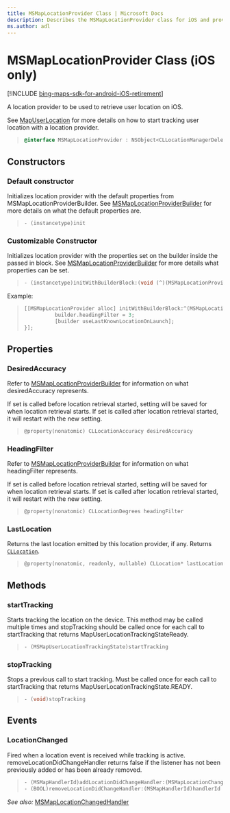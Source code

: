 ```yaml
---
title: MSMapLocationProvider Class | Microsoft Docs
description: Describes the MSMapLocationProvider class for iOS and provides the class' syntax, constructors, properties, methods, and events.
ms.author: adl
---
```


# MSMapLocationProvider Class (iOS only)

[!INCLUDE [bing-maps-sdk-for-android-iOS-retirement](../../../includes/bing-maps-sdk-for-android-iOS-retirement.md)]

A location provider to be used to retrieve user location on iOS. 

See [MapUserLocation](../mapuserlocation-class.md) for more details on how to start tracking user location with a location provider.

>```objectivec
> @interface MSMapLocationProvider : NSObject<CLLocationManagerDelegate>
>```

## Constructors

### Default constructor

Initializes location provider with the default properties from MSMapLocationProviderBuilder.
See [MSMapLocationProviderBuilder](msmaplocationproviderbuilder-class.md) for more details on what the default properties are.

>```objectivec
> - (instancetype)init
>```

### Customizable Constructor

Initializes location provider with the properties set on the builder inside the passed in block. See [MSMapLocationProviderBuilder](msmaplocationproviderbuilder-class.md) for more details what properties can be set.

>```objectivec
> - (instancetype)initWithBuilderBlock:(void (^)(MSMapLocationProviderBuilder*))builderBlock
>```

Example:

>```objectivec
> [[MSMapLocationProvider alloc] initWithBuilderBlock:^(MSMapLocationProviderBuilder* builder) {
>           builder.headingFilter = 3;
>           [builder useLastKnownLocationOnLaunch];
> }];
>```

## Properties

### DesiredAccuracy

Refer to [MSMapLocationProviderBuilder](msmaplocationproviderbuilder-class.md) for information on what desiredAccuracy represents.

If set is called before location retrieval started, setting will be saved for when location retrieval starts. If set is called after location retrieval started, it will restart with the new setting.

>```objectivec
> @property(nonatomic) CLLocationAccuracy desiredAccuracy
>```

### HeadingFilter

Refer to [MSMapLocationProviderBuilder](msmaplocationproviderbuilder-class.md) for information on what headingFilter represents.

If set is called before location retrieval started, setting will be saved for when location retrieval starts. If set is called after location retrieval started, it will restart with the new setting.

>```objectivec
> @property(nonatomic) CLLocationDegrees headingFilter
>```

### LastLocation

Returns the last location emitted by this location provider, if any. Returns [`CLLocation`](https://developer.apple.com/documentation/corelocation/cllocation).

>```objectivec
> @property(nonatomic, readonly, nullable) CLLocation* lastLocation
>```

## Methods

### startTracking

Starts tracking the location on the device. This method may be called multiple times and stopTracking should be called once for each call to startTracking that returns MapUserLocationTrackingStateReady.

>```objectivec
> - (MSMapUserLocationTrackingState)startTracking
>```

### stopTracking

Stops a previous call to start tracking. Must be called once for each call to startTracking that returns MapUserLocationTrackingState.READY.

>```objectivec
> - (void)stopTracking
>```

## Events

### LocationChanged

Fired when a location event is received while tracking is active.  
removeLocationDidChangeHandler returns false if the listener has not been previously added or has been already removed.

>```objectivec
> - (MSMapHandlerId)addLocationDidChangeHandler:(MSMapLocationChangedHandler)handler
> - (BOOL)removeLocationDidChangeHandler:(MSMapHandlerId)handlerId
>```

_See also:_ [MSMapLocationChangedHandler](msmaplocationchangedhandler-interface.md)